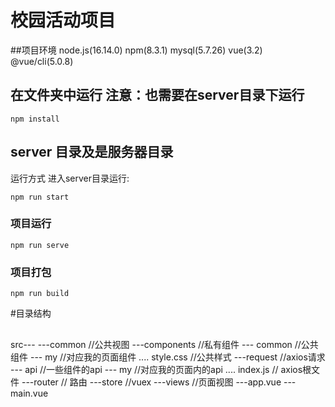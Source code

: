 # 校园活动项目

##项目环境
node.js(16.14.0) npm(8.3.1) mysql(5.7.26) vue(3.2) @vue/cli(5.0.8)

## 在文件夹中运行 注意：也需要在server目录下运行
```
npm install
```

## server 目录及是服务器目录
运行方式
进入server目录运行:
```
npm run start
```

### 项目运行
```
npm run serve
```

### 项目打包
```
npm run build
```
#目录结构

##
src---
    ---common  //公共视图
    ---components  //私有组件
        --- common //公共组件
        --- my  //对应我的页面组件
        ....
        style.css   //公共样式
    ---request   //axios请求
       --- api   //一些组件的api
       --- my    //对应我的页面内的api
       ....
       index.js   // axios根文件
     ---router    // 路由
     ---store     //vuex
     ---views     //页面视图
     ---app.vue
     ---main.vue
